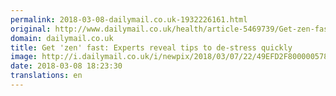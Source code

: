 ```yaml
---
permalink: 2018-03-08-dailymail.co.uk-1932226161.html
original: http://www.dailymail.co.uk/health/article-5469739/Get-zen-fast-Experts-reveal-tips-stress-quickly.html?ITO=1490&ns_mchannel=rss&ns_campaign=1490
domain: dailymail.co.uk
title: Get 'zen' fast: Experts reveal tips to de-stress quickly
image: http://i.dailymail.co.uk/i/newpix/2018/03/07/22/49EFD2F800000578-0-image-a-27_1520460756436.jpg
date: 2018-03-08 18:23:30
translations: en
---
```


